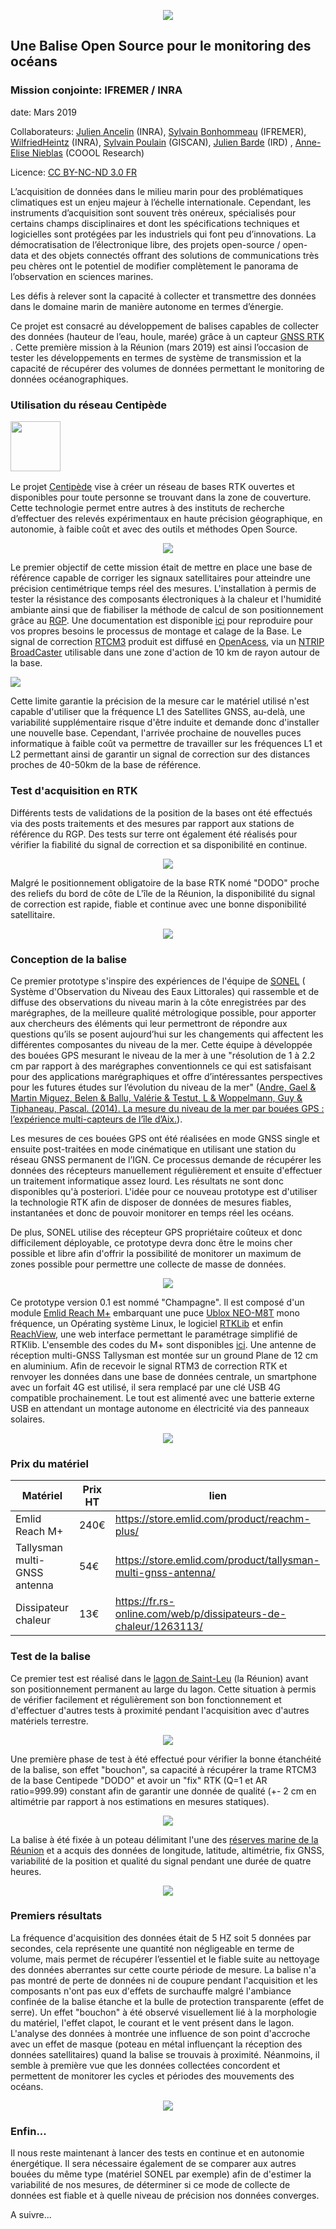 
<p align="center"><img src="../docs/images/balise.jpeg"></p>

## Une Balise Open Source pour le monitoring des océans

### Mission conjointe: IFREMER / INRA

date: Mars 2019

Collaborateurs: [Julien Ancelin](https://www.linkedin.com/in/jancelin) (INRA), [Sylvain Bonhommeau](https://www.linkedin.com/in/sylvain-bonhommeau-3790035/) (IFREMER), [WilfriedHeintz](https://www.dynafor.fr/heintz-wilfried) (INRA), [Sylvain Poulain](https://www.linkedin.com/in/sylvainpoulain/) (GISCAN), [Julien Barde](https://www.linkedin.com/in/julien-barde-1692282/) (IRD) , [Anne-Elise Nieblas](https://www.linkedin.com/in/anne-elise-nieblas-91228316/) (COOOL Research)

Licence: [CC BY-NC-ND 3.0 FR](https://creativecommons.org/licenses/by-nc-nd/3.0/fr/)

L’acquisition de données dans le milieu marin pour des problématiques climatiques est un enjeu majeur à l’échelle internationale. Cependant, les instruments d’acquisition sont souvent très onéreux, spécialisés pour certains champs disciplinaires et dont les spécifications techniques et logicielles sont protégées par les industriels qui font peu d’innovations. La démocratisation de l’électronique libre, des projets open-source / open-data et des objets connectés offrant des solutions de communications très peu chères ont le potentiel de modifier complètement le panorama de l’observation en sciences marines.

Les défis à relever sont la capacité à collecter et transmettre des données dans le domaine marin de manière autonome en termes d’énergie.

Ce projet est consacré au développement de balises capables de collecter des données (hauteur de l’eau, houle, marée) grâce à un capteur [GNSS RTK](https://fr.wikipedia.org/wiki/Cin%C3%A9matique_temps_r%C3%A9el) . Cette première mission à la Réunion (mars 2019) est ainsi l’occasion de tester les développements en termes de système de transmission et la capacité de récupérer des volumes de données permettant le monitoring de données océanographiques.

### Utilisation du réseau Centipède <p align="left"><img src="../docs/images/centipede.jpg" height=80px></p>

Le projet [Centipède](https://github.com/jancelin/centipede) vise à créer un réseau de bases RTK ouvertes et disponibles pour toute personne se trouvant dans la zone de couverture. Cette technologie permet entre autres à des instituts de recherche d’effectuer des relevés expérimentaux en haute précision géographique, en autonomie, à faible coût et avec des outils et méthodes Open Source.

<p align="center"><img src="../docs/images/reach_palmier.png"></p>

Le premier objectif de cette mission était de mettre en place une base de référence capable de corriger les signaux satellitaires pour atteindre une précision centimétrique temps réel des mesures. L'installation à permis de tester la résistance des composants électroniques à la chaleur et l'humidité ambiante ainsi que de fiabiliser la méthode de calcul de son positionnement grâce au [RGP](http://rgp.ign.fr/DONNEES/diffusion/). Une documentation est disponible [ici](https://github.com/jancelin/centipede/blob/master/tuto/note.md) pour reproduire pour vos propres besoins le processus de montage et calage de la Base. Le signal de correction [RTCM3](https://gssc.esa.int/navipedia/index.php/DGNSS_Standar) produit est diffusé en [OpenAcess](scientific-contribs.ddns.net:2101), via un [NTRIP BroadCaster](https://igs.bkg.bund.de/ntrip/caster) utilisable dans une zone d'action de 10 km de rayon autour de la base.

<p align="left"><img src="../docs/images/dodo_lizmap.png" ></p>

Cette limite garantie la précision de la mesure car le matériel utilisé n'est capable d'utiliser que la fréquence L1 des Satellites GNSS, au-delà, une variabilité supplémentaire risque d'être induite et demande donc d'installer une nouvelle base. Cependant, l'arrivée prochaine de nouvelles puces informatique à faible coût va permettre de travailler sur les fréquences L1 et L2 permettant ainsi de garantir un signal de correction sur des distances proches de 40-50km de la base de référence.

### Test d'acquisition en RTK

Différents tests de validations de la position de la bases ont été effectués via des posts traitements et des mesures par rapport aux stations de référence du RGP. Des tests sur terre ont également été réalisés pour vérifier la fiabilité du signal de correction et sa disponibilité en continue.

<p align="center"><img src="../docs/images/survey_centipede2.png"></p>

Malgré le positionnement obligatoire de la base RTK nomé "DODO" proche des reliefs du bord de côte de L'île de la Réunion, la disponibilité du signal de correction est rapide, fiable et continue avec une bonne disponibilité satellitaire.

<p align="center"><img src="../docs/images/dodo_rtk.jpg" ></p>


### Conception de la balise

Ce premier prototype s'inspire des expériences de l'équipe de [SONEL](https://lienss.univ-larochelle.fr/SONEL-Systeme-d-Observation-du-Niveau-des-Eaux-Littorales-518) ( Système d'Observation du Niveau des Eaux Littorales) qui rassemble et de diffuse des observations du niveau marin à la côte enregistrées par des marégraphes, de la meilleure qualité métrologique possible, pour apporter aux chercheurs des éléments qui leur permettront de répondre aux questions qu’ils se posent aujourd’hui sur les changements qui affectent les différentes composantes du niveau de la mer. Cette équipe à développée des bouées GPS mesurant le niveau de la mer à une "résolution de 1 à 2.2 cm par rapport à des marégraphes conventionnels ce qui est satisfaisant pour des applications marégraphiques et offre d’intéressantes perspectives pour les futures études sur l’évolution du niveau de la mer" ([Andre, Gael & Martin Miguez, Belen & Ballu, Valérie & Testut, L & Woppelmann, Guy & Tiphaneau, Pascal. (2014). La mesure du niveau de la mer par bouées GPS : l’expérience multi-capteurs de l’île d’Aix.](https://www.researchgate.net/publication/291171973_La_mesure_du_niveau_de_la_mer_par_bouees_GPS_l'experience_multi-capteurs_de_l'ile_d'Aix)).

Les mesures de ces bouées GPS ont été réalisées en mode GNSS single et ensuite post-traitées en mode cinématique en utilisant une station du réseau GNSS permanent de l’IGN. Ce processus demande de récupérer les données des récepteurs manuellement régulièrement et ensuite d'effectuer un traitement informatique assez lourd. Les résultats ne sont donc disponibles qu'à posteriori. L'idée pour ce nouveau prototype est d'utiliser la technologie RTK afin de disposer de données de mesures fiables, instantanées et donc de pouvoir monitorer en temps réel les océans.

De plus, SONEL utilise des récepteur GPS propriétaire coûteux et donc difficilement déployable, ce prototype devra donc être le moins cher possible et libre afin d'offrir la possibilité de monitorer un maximum de zones possible pour permettre une collecte de masse de données.

<p align="center"><img src="../docs/images/champagne.jpeg" ></p>

Ce prototype version 0.1 est nommé "Champagne". Il est composé d'un module [Emlid Reach M+](https://emlid.com/reach/) embarquant une puce [Ublox NEO-M8T](https://www.u-blox.com/en/product/neolea-m8t-series) mono fréquence, un Opérating système Linux, le logiciel [RTKLib](http://www.rtklib.com/) et enfin [ReachView](https://docs.emlid.com/reachm-plus/common/reachview/), une web interface permettant le paramétrage simplifié de RTKlib. L'ensemble des codes du M+ sont disponibles [ici](https://github.com/emlid). Une antenne de réception multi-GNSS Tallysman est montée sur un ground Plane de 12 cm en aluminium. Afin de recevoir le signal RTM3 de correction RTK et renvoyer les données dans une base de données centrale, un smartphone avec un forfait 4G est utilisé, il sera remplacé par une clé USB 4G compatible prochainement. Le tout est alimenté avec une batterie externe USB en attendant un montage autonome en électricité via des panneaux solaires.

<p align="center"><img src="../docs/images/reach_bouee.jpg" ></p>

### Prix du matériel

|Matériel|Prix HT|lien|
|--------|----|----|
|Emlid Reach M+|240€|https://store.emlid.com/product/reachm-plus/|
|Tallysman multi-GNSS antenna|54€|https://store.emlid.com/product/tallysman-multi-gnss-antenna/|
|Dissipateur chaleur|13€|https://fr.rs-online.com/web/p/dissipateurs-de-chaleur/1263113/|



### Test de la balise

Ce premier test est réalisé dans le [lagon de Saint-Leu](https://www.openstreetmap.org/search?query=saint%20leu#map=13/-21.1817/55.3431) (la Réunion) avant son positionnement permanent au large du lagon. Cette situation à permis de vérifier facilement et régulièrement son bon fonctionnement et d'effectuer d'autres tests à proximité pendant l'acquisition avec d'autres matériels terrestre.

<p align="center"><img src="../docs/images/champagne_misealeau.jpeg"></p>

Une première phase de test à été effectué pour vérifier la bonne étanchéité de la balise, son effet "bouchon", sa capacité à récupérer la trame RTCM3 de la base Centipede "DODO" et avoir un "fix" RTK (Q=1 et AR ratio=999.99) constant afin de garantir une donnée de qualité (+- 2 cm en altimétrie par rapport à nos estimations en mesures statiques).

<p align="center"><img src="../docs/images/champagne_aleau.jpeg" ></p>


La balise à été fixée à un poteau délimitant l'une des [réserves marine de la Réunion](http://www.reservemarinereunion.fr/images/reserve/pdf/decrets/carte_rnmr_.pdf) et a acquis des données de longitude, latitude, altimétrie, fix GNSS, variabilité de la position et qualité du signal pendant une durée de quatre heures.

<p align="center"><img src="../docs/images/champagne_bouchon.jpeg"></p>


### Premiers résultats

La fréquence d'acquisition des données était de 5 HZ soit 5 données par secondes, cela représente une quantité non négligeable en terme de volume, mais permet de récupérer l’essentiel et le fiable suite au nettoyage des données aberrantes sur cette courte période de mesure. La balise n'a pas montré de perte de données ni de coupure pendant l'acquisition et les composants n'ont pas eux d'effets de surchauffe malgré l'ambiance confinée de la balise étanche et la bulle de protection transparente (effet de serre). Un effet "bouchon" à été observé visuellement lié à la morphologie du matériel, l'effet clapot, le courant et le vent présent dans le lagon. L'analyse des données à montrée une influence de son point d'accroche avec un effet de masque (poteau en métal influençant la réception des données satellitaires) quand la balise se trouvais à proximité. Néanmoins, il semble à première vue que les données collectées concordent et permettent de monitorer les cycles et périodes des mouvements des océans.

<p align="center"><img src="../docs/images/champagne_graph.jpeg"></p>

### Enfin...

Il nous reste maintenant à lancer des tests en continue et en autonomie énergétique. Il sera nécessaire également de se comparer aux autres bouées du même type (matériel SONEL par exemple) afin de d'estimer la variabilité de nos mesures, de déterminer si ce mode de collecte de données est fiable et à quelle niveau de précision nos données converges.

A suivre...
